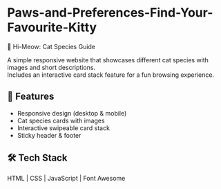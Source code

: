# Paws-and-Preferences-Find-Your-Favourite-Kitty

 
🐾 Hi-Meow: Cat Species Guide

A simple responsive website that showcases different cat species with images and short descriptions.  
Includes an interactive card stack feature for a fun browsing experience.  

## 🚀 Features
- Responsive design (desktop & mobile)
- Cat species cards with images
- Interactive swipeable card stack
- Sticky header & footer

## 🛠️ Tech Stack
HTML | CSS | JavaScript | Font Awesome
